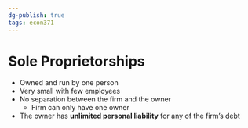 ```yaml
---
dg-publish: true
tags: econ371
---
```

# Sole Proprietorships
* Owned and run by one person
* Very small with few employees
* No separation between the firm and the owner
	* Firm can only have one owner
* The owner has **unlimited personal liability** for any of the firm’s debt
